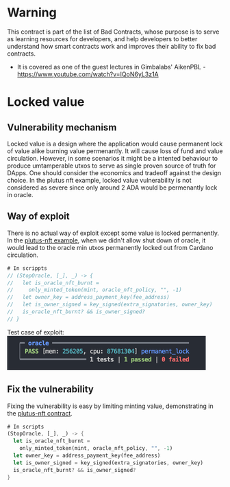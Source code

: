# Warning

This contract is part of the list of Bad Contracts, whose purpose is to serve as learning resources for developers, and help developers to better understand how smart contracts work and improves their ability to fix bad contracts.

- It is covered as one of the guest lectures in Gimbalabs' AikenPBL - https://www.youtube.com/watch?v=IQoN6yL3z1A

# Locked value

## Vulnerability mechanism

Locked value is a design where the application would cause permanent lock of value alike burning value permenantly. It will cause loss of fund and value circulation. However, in some scenarios it might be a intented behaviour to produce umtamperable utxos to serve as single proven source of truth for DApps. One should consider the economics and tradeoff against the design choice. In the plutus nft example, locked value vulnerability is not considered as severe since only around 2 ADA would be permenantly lock in oracle.

## Way of exploit

There is no actual way of exploit except some value is locked permanently. In the [plutus-nft example](./validators/oracle.ak), when we didn't allow shut down of oracle, it would lead to the oracle min utxos permanently locked out from Cardano circulation.

```rs
# In scrippts
// (StopOracle, [_], _) -> {
//   let is_oracle_nft_burnt =
//     only_minted_token(mint, oracle_nft_policy, "", -1)
//   let owner_key = address_payment_key(fee_address)
//   let is_owner_signed = key_signed(extra_signatories, owner_key)
//   is_oracle_nft_burnt? && is_owner_signed?
// }
```

Test case of exploit:
![alt text](vulnerabiltiy_test.png)

## Fix the vulnerability

Fixing the vulnerability is easy by limiting minting value, demonstrating in the [plutus-nft contract](../aiken-workspace/validators/oracle.ak).

```rs
# In scripts
(StopOracle, [_], _) -> {
  let is_oracle_nft_burnt =
    only_minted_token(mint, oracle_nft_policy, "", -1)
  let owner_key = address_payment_key(fee_address)
  let is_owner_signed = key_signed(extra_signatories, owner_key)
  is_oracle_nft_burnt? && is_owner_signed?
}
```
